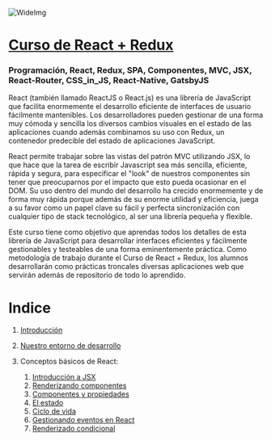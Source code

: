 ![WideImg](http://fictizia.com/img/github/Fictizia-plan-estudios-github.jpg)

# [Curso de React + Redux](https://fictizia.com/formacion/curso-react-js-redux)

### Programación, React, Redux, SPA, Componentes, MVC, JSX, React-Router, CSS_in_JS, React-Native, GatsbyJS

React (también llamado ReactJS o React.js) es una librería de JavaScript que facilita enormemente el desarrollo eficiente de interfaces de usuario fácilmente mantenibles. Los desarrolladores pueden gestionar de una forma muy cómoda y sencilla los diversos cambios visuales en el estado de las aplicaciones cuando además combinamos su uso con Redux, un contenedor predecible del estado de aplicaciones JavaScript.

React permite trabajar sobre las vistas del patrón MVC utilizando JSX, lo que hace que la tarea de escribir Javascript sea más sencilla, eficiente, rápida y segura, para especificar el "look" de nuestros componentes sin tener que preocuparnos por el impacto que esto pueda ocasionar en el DOM. Su uso dentro del mundo del desarrollo ha crecido enormemente y de forma muy rápida porque además de su enorme utilidad y eficiencia, juega a su favor como un papel clave su fácil y perfecta sincronización con cualquier tipo de stack tecnológico, al ser una librería pequeña y flexible.

Este curso tiene como objetivo que aprendas todos los detalles de esta librería de JavaScript para desarrollar interfaces eficientes y fácilmente gestionables y testeables de una forma eminentemente práctica. Como metodología de trabajo durante el Curso de React + Redux, los alumnos desarrollarán como prácticas troncales diversas aplicaciones web que servirán además de repositorio de todo lo aprendido.

# Indice

1. [Introducción](./introduccion.md)

2. [Nuestro entorno de desarrollo](./environment.md)
3. Conceptos básicos de React:
   1. [Introducción a JSX](./modulo1/jsx.md)
   2. [Renderizando componentes](./modulo1/render.md)
   3. [Componentes y propiedades](./modulo1/props.md)
   4. [El estado](./modulo1/state.md)
   5. [Ciclo de vida](./modulo1/lifecycle.md)
   6. [Gestionando eventos en React](./modulo1/events.md)
   7. [Renderizado condicional](./modulo1/conditionalRender.md)
